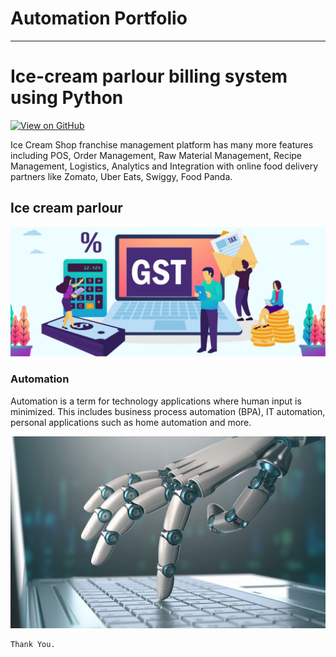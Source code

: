 # Automation Portfolio
---

# Ice-cream parlour billing system using Python 

[![View on GitHub](https://img.shields.io/badge/GitHub-View_on_GitHub-blue?logo=GitHub)](https://github.com/AbhinabaSaha-git/Fraud-Detection)

Ice Cream Shop franchise management platform has many more features including POS, Order Management, Raw Material Management, Recipe Management, Logistics, Analytics and Integration with online food delivery partners like Zomato, Uber Eats, Swiggy, Food Panda.

## Ice cream parlour

<center><img src="/assets/img/gst-billing-software-in-chennai.jpg"/></center>

### Automation 

Automation is a term for technology applications where human input is minimized. This includes business process automation (BPA), IT automation, personal applications such as home automation and more.

<center><img src="/assets/img/How-to-Prepare-for-an-Automated-Future-657x400.jpg"/></center>


```
Thank You.
```
